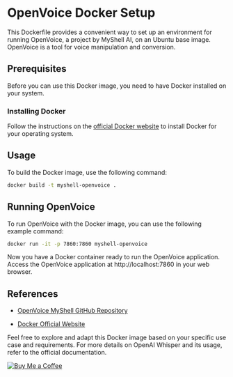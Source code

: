 # OpenVoice Docker Setup

This Dockerfile provides a convenient way to set up an environment for running OpenVoice, a project by MyShell AI, on an Ubuntu base image. OpenVoice is a tool for voice manipulation and conversion.

## Prerequisites

Before you can use this Docker image, you need to have Docker installed on your system.

### Installing Docker

Follow the instructions on the [official Docker website](https://docs.docker.com/get-docker/) to install Docker for your operating system.

## Usage
To build the Docker image, use the following command:

```bash
docker build -t myshell-openvoice .
```

## Running OpenVoice
To run OpenVoice with the Docker image, you can use the following example command:

```bash
docker run -it -p 7860:7860 myshell-openvoice
```

Now you have a Docker container ready to run the OpenVoice application. Access the OpenVoice application at http://localhost:7860 in your web browser.


## References
- [OpenVoice MyShell GitHub Repository](https://github.com/myshell-ai/OpenVoice)

- [Docker Official Website](https://docs.docker.com/get-docker/)

Feel free to explore and adapt this Docker image based on your specific use case and requirements. For more details on OpenAI Whisper and its usage, refer to the official documentation.

[![Buy Me a Coffee](https://www.manzolo.it/img/buymeacoffee.png)](https://www.buymeacoffee.com/manzolo)
